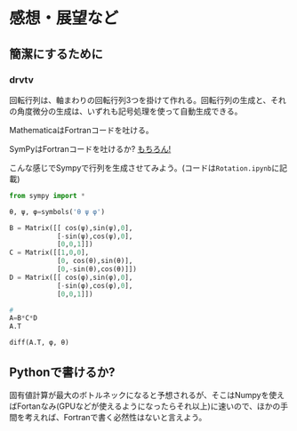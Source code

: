 # 感想・展望など

## 簡潔にするために

### drvtv

回転行列は、軸まわりの回転行列3つを掛けて作れる。回転行列の生成と、それの角度微分の生成は、いずれも記号処理を使って自動生成できる。

MathematicaはFortranコードを吐ける。

SymPyはFortranコードを吐けるか? [もちろん!](https://docs.sympy.org/latest/modules/utilities/codegen.html)

こんな感じでSympyで行列を生成させてみよう。(コードは`Rotation.ipynb`に記載)

```python
from sympy import *

θ, ψ, φ=symbols('θ ψ φ')

B = Matrix([[ cos(ψ),sin(ψ),0],
            [-sin(ψ),cos(ψ),0],
            [0,0,1]])
C = Matrix([[1,0,0],
            [0, cos(θ),sin(θ)],
            [0,-sin(θ),cos(θ)]])
D = Matrix([[ cos(φ),sin(φ),0],
            [-sin(φ),cos(φ),0],
            [0,0,1]])

# 
A=B*C*D
A.T            
```

```
diff(A.T, φ, θ)
```

## Pythonで書けるか?

固有値計算が最大のボトルネックになると予想されるが、そこはNumpyを使えばFortanなみ(GPUなどが使えるようになったらそれ以上)に速いので、ほかの手間を考えれば、Fortranで書く必然性はないと言えよう。